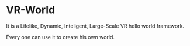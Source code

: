 # VR-World
It is a Lifelike, Dynamic, Inteligent, Large-Scale VR hello world framework.

Every one can use it to create his own world.
